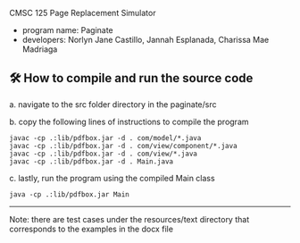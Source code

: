 CMSC 125 Page Replacement Simulator
- program name: Paginate
- developers: Norlyn Jane Castillo, Jannah Esplanada, Charissa Mae Madriaga

## 🛠️ How to compile and run the source code

a. navigate to the src folder directory in the paginate/src

b. copy the following lines of instructions to compile the program
```
javac -cp .:lib/pdfbox.jar -d . com/model/*.java
javac -cp .:lib/pdfbox.jar -d . com/view/component/*.java
javac -cp .:lib/pdfbox.jar -d . com/view/*.java
javac -cp .:lib/pdfbox.jar -d . Main.java
```

c. lastly, run the program using the compiled Main class
```
java -cp .:lib/pdfbox.jar Main
```
------
Note: there are test cases under the resources/text directory that corresponds to the examples in the docx file